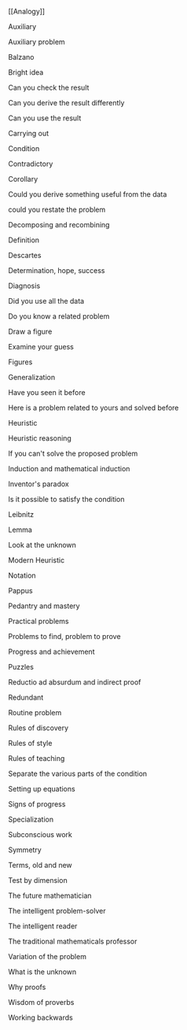 
[[Analogy]]


Auxiliary

Auxiliary problem

Balzano

Bright idea

Can you check the result

Can you derive the result differently

Can you use the result

Carrying out

Condition

Contradictory

Corollary

Could you derive something useful from the data

could you restate the problem

Decomposing and recombining

Definition

Descartes

Determination, hope, success

Diagnosis

Did you use all the data

Do you know a related problem

Draw a figure

Examine your guess

Figures

Generalization

Have you seen it before

Here is a problem related to yours and solved before

Heuristic

Heuristic reasoning

If you can't solve the proposed problem

Induction and mathematical induction

Inventor's paradox

Is it possible to satisfy the condition

Leibnitz

Lemma

Look at the unknown

Modern Heuristic

Notation

Pappus

Pedantry and mastery

Practical problems

Problems to find, problem to prove

Progress and achievement

Puzzles

Reductio ad absurdum and indirect proof

Redundant

Routine problem

Rules of discovery

Rules of style

Rules of teaching

Separate the various parts of the condition

Setting up equations

Signs of progress

Specialization

Subconscious work

Symmetry

Terms, old and new

Test by dimension

The future mathematician

The intelligent problem-solver

The intelligent reader

The traditional mathematicals professor

Variation of the problem

What is the unknown

Why proofs

Wisdom of proverbs

Working backwards


